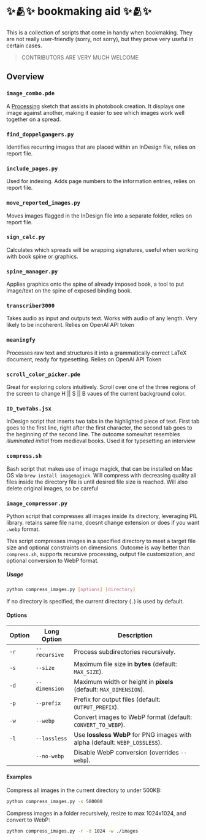# ✨🫂✨ bookmaking aid ✨🫂✨ 

This is a collection of scripts that come in handy when bookmaking. They are not really user-friendly (sorry, not sorry), but they prove very useful in certain cases.

>CONTRIBUTORS ARE VERY MUCH WELCOME
 
## Overview

### `image_combo.pde`
A [Processing](https://processing.org) sketch that assists in photobook creation. It displays one image against another, making it easier to see which images work well together on a spread.

### `find_doppelgangers.py`
Identifies recurring images that are placed within an InDesign file, relies on report file.

### `include_pages.py`
Used for indexing. Adds page numbers to the information entries, relies on report file.

### `move_reported_images.py`
Moves images flagged in the InDesign file into a separate folder, relies on report file.

### `sign_calc.py`
Calculates which spreads will be wrapping signatures, useful when working with book spine or graphics.

### `spine_manager.py`
Applies graphics onto the spine of already imposed book, a tool to put image/text on the spine of exposed binding book.

### `transcriber3000`
Takes audio as input and outputs text. Works with audio of any length. Very likely to be incoherent. Relies on OpenAI API token

### `meaningfy`
Processes raw text and structures it into a grammatically correct LaTeX document, ready for typesetting. Relies on OpenAI API Token

### `scroll_color_picker.pde`
Great for exploring colors intuitively. Scroll over one of the three regions of the screen to change H || S || B vaues of the current background color.

### `ID_twoTabs.jsx`
InDesign script that inserts two tabs in the highlighted piece of text. First tab goes to the first line, right after the first character, the second tab goes to the beginning of the second line. The outcome somewhat resembles *illuminated initial* from medieval books. Used it for typesetting an interview 

### `compress.sh`
Bash script that makes use of image magick, that can be installed on Mac OS via `brew install imagemagick`. Will compress with decreasing quality all files inside the directory file is until desired file size is reached. Will also delete original images, so be careful

### `image_compressor.py`
Python script that compresses all images inside its directory, leveraging PIL library.  retains same file name, doesnt change extension or does if you want `.webp` format. 


This script compresses images in a specified directory to meet a target file size and optional constraints on dimensions. Outcome is way better than `compress.sh`, supports recursive processing, output file customization, and optional conversion to WebP format.

##### Usage

```bash
python compress_images.py [options] [directory]
```

If no directory is specified, the current directory (`.`) is used by default.

#### Options

| Option | Long Option        | Description |
|--------|--------------------|-------------|
| `-r`   | `--recursive`      | Process subdirectories recursively. |
| `-s`   | `--size`           | Maximum file size in **bytes** (default: `MAX_SIZE`). |
| `-d`   | `--dimension`      | Maximum width or height in **pixels** (default: `MAX_DIMENSION`). |
| `-p`   | `--prefix`         | Prefix for output files (default: `OUTPUT_PREFIX`). |
| `-w`   | `--webp`           | Convert images to WebP format (default: `CONVERT_TO_WEBP`). |
| `-l`   | `--lossless`       | Use **lossless WebP** for PNG images with alpha (default: `WEBP_LOSSLESS`). |
|        | `--no-webp`        | Disable WebP conversion (overrides `--webp`). |

#### Examples

Compress all images in the current directory to under 500KB:

```bash
python compress_images.py -s 500000
```

Compress images in a folder recursively, resize to max 1024x1024, and convert to WebP:

```bash
python compress_images.py -r -d 1024 -w ./images
```


